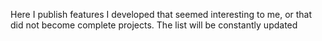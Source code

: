 Here I publish features I developed that seemed interesting to me, or that did not become complete projects.
The list will be constantly updated
